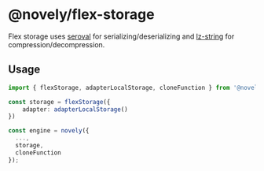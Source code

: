# @novely/flex-storage

Flex storage uses [seroval](https://github.com/lxsmnsyc/seroval) for serializing/deserializing and  [lz-string](https://github.com/pieroxy/lz-string) for compression/decompression.

## Usage

```ts
import { flexStorage, adapterLocalStorage, cloneFunction } from '@novely/flex-storage';

const storage = flexStorage({
	adapter: adapterLocalStorage()
})

const engine = novely({
  ...,
  storage,
  cloneFunction
});
```

